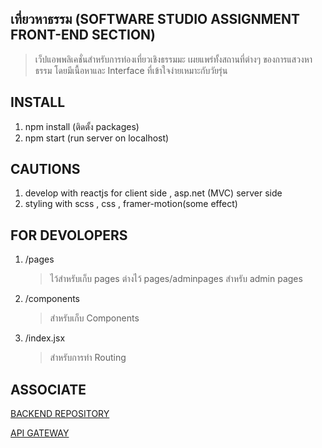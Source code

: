 ## เที่ยวหาธรรม (SOFTWARE STUDIO ASSIGNMENT FRONT-END SECTION)

> เว็ปแอพพลิเคชั่นสำหรับการท่องเที่ยวเชิงธรรมมะ เผยแพร่ทั้งสถานที่ต่างๆ ของการแสวงหาธรรม โดยมีเนื้อหาและ Interface ที่เข้าใจง่ายเหมาะกับวัยรุ่น

## INSTALL
1. npm install (ติดตั้ง packages)
2. npm start (run server on localhost)


## CAUTIONS

1. develop with reactjs for client side , asp.net (MVC) server side
2. styling with scss , css , framer-motion(some effect)

## FOR DEVOLOPERS

1. /pages

   > ไว้สำหรับเก็บ pages ต่างไว้
   > pages/adminpages สำหรับ admin pages

2. /components

   > สำหรับเก็บ Components

3. /index.jsx

   > สำหรับการทำ Routing

## ASSOCIATE

[BACKEND REPOSITORY](https://github.com/Cherpomm/SoftStudio-backend/tree/Por)

[API GATEWAY](https://github.com/aphisit-ths/api-gateway-software-studio)
